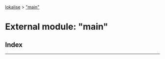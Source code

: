 [lokalise](../README.md) > ["main"](../modules/_main_.md)

# External module: "main"

## Index

---


